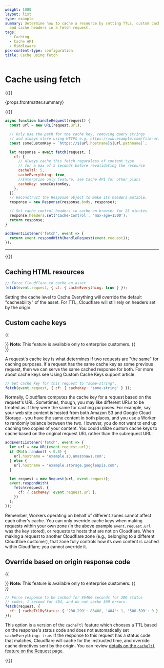 ```yaml
---
weight: 1000
layout: list
type: example
summary: Determine how to cache a resource by setting TTLs, custom cache keys,
  and cache headers in a fetch request.
tags:
  - Caching
  - Cache API
  - Middleware
pcx-content-type: configuration
title: Cache using fetch
---
```


# Cache using fetch

{{<content-column>}}
  <p>{props.frontmatter.summary}</p>
{{</content-column>}}

```js
async function handleRequest(request) {
  const url = new URL(request.url);

  // Only use the path for the cache key, removing query strings
  // and always store using HTTPS e.g. https://www.example.com/file-uri-here
  const someCustomKey = `https://${url.hostname}${url.pathname}`;

  let response = await fetch(request, {
    cf: {
      // Always cache this fetch regardless of content type
      // for a max of 5 seconds before revalidating the resource
      cacheTtl: 5,
      cacheEverything: true,
      //Enterprise only feature, see Cache API for other plans
      cacheKey: someCustomKey,
    },
  });
  // Reconstruct the Response object to make its headers mutable.
  response = new Response(response.body, response);

  // Set cache control headers to cache on browser for 25 minutes
  response.headers.set('Cache-Control', 'max-age=1500');
  return response;
}

addEventListener('fetch', event => {
  return event.respondWith(handleRequest(event.request));
});
```

---

{{<content-column>}}

## Caching HTML resources

```js
// Force Cloudflare to cache an asset
fetch(event.request, { cf: { cacheEverything: true } });
```

Setting the cache level to Cache Everything will override the default "cacheability" of the asset. For TTL, Cloudflare will still rely on headers set by the origin.

## Custom cache keys

{{<Aside>}}
**Note:** This feature is available only to enterprise customers.
{{</Aside>}}

A request's cache key is what determines if two requests are "the same" for caching purposes. If a request has the same cache key as some previous request, then we can serve the same cached response for both. For more about cache keys see Using Custom Cache Keys support article.

```js
// Set cache key for this request to "some-string".
fetch(event.request, { cf: { cacheKey: 'some-string' } });
```

Normally, Cloudflare computes the cache key for a request based on the request's URL. Sometimes, though, you may like different URLs to be treated as if they were the same for caching purposes. For example, say your web site content is hosted from both Amazon S3 and Google Cloud Storage - you have the same content in both places, and you use a Worker to randomly balance between the two. However, you do not want to end up caching two copies of your content. You could utilize custom cache keys to cache based on the original request URL rather than the subrequest URL:

```js
addEventListener('fetch', event => {
  let url = new URL(event.request.url);
  if (Math.random() < 0.5) {
    url.hostname = 'example.s3.amazonaws.com';
  } else {
    url.hostname = 'example.storage.googleapis.com';
  }

  let request = new Request(url, event.request);
  event.respondWith(
    fetch(request, {
      cf: { cacheKey: event.request.url },
    })
  );
});
```

Remember, Workers operating on behalf of different zones cannot affect each other's cache. You can only override cache keys when making requests within your own zone (in the above example `event.request.url` was the key stored), or requests to hosts that are not on Cloudflare. When making a request to another Cloudflare zone (e.g., belonging to a different Cloudflare customer), that zone fully controls how its own content is cached within Cloudflare; you cannot override it.

## Override based on origin response code

{{<Aside>}}
**Note:** This feature is available only to enterprise customers.
{{</Aside>}}

```js
// Force response to be cached for 86400 seconds for 200 status
// codes, 1 second for 404, and do not cache 500 errors.
fetch(request, {
  cf: { cacheTtlByStatus: { '200-299': 86400, '404': 1, '500-599': 0 } },
});
```

This option is a version of the `cacheTtl` feature which chooses a TTL based on the response's status code and does not automatically set `cacheEverything: true`. If the response to this request has a status code that matches, Cloudflare will cache for the instructed time, and override cache directives sent by the origin. You can review [details on the `cacheTtl` feature on the Request page](/workers/runtime-apis/request/#requestinitcfproperties).

{{</content-column>}}
